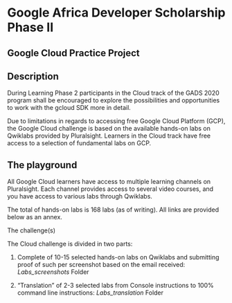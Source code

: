 # Google Africa Developer Scholarship Phase II 

## Google Cloud Practice Project

## Description

During Learning Phase 2 participants in the Cloud track of the GADS 2020 program shall be encouraged to explore the possibilities and opportunities to work with the gcloud SDK more in detail.

Due to limitations in regards to accessing free Google Cloud Platform (GCP), the Google Cloud challenge is based on the available hands-on labs on Qwiklabs provided by Pluralsight. Learners in the Cloud track have free access to a selection of fundamental labs on GCP.

## The playground

All Google Cloud learners have access to multiple learning channels on Pluralsight. Each channel provides access to several video courses, and you have access to various labs through Qwiklabs. 

The total of hands-on labs is 168 labs (as of writing). All links are provided below as an annex.

The challenge(s)

The Cloud challenge is divided in two parts:

1. Complete of 10-15 selected hands-on labs on Qwiklabs and submitting proof of such per screenshot based on the email received:   *Labs_screenshots* Folder

2. “Translation” of 2-3 selected labs from Console instructions to 100% command line instructions: *Labs_translation* Folder

